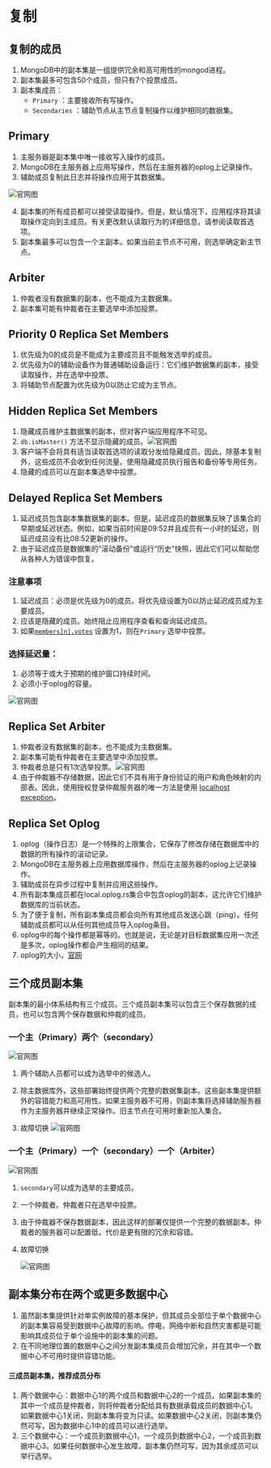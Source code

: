 # 复制

## 复制的成员

1. MongoDB中的副本集是一组提供冗余和高可用性的mongod进程。
2. 副本集最多可包含50个成员，但只有7个投票成员。
3. 副本集成员：
   * `Primary`  ：主要接收所有写操作。
   * `Secondaries` ：辅助节点从主节点复制操作以维护相同的数据集。

## Primary

1. 主服务器是副本集中唯一接收写入操作的成员。
2. MongoDB在主服务器上应用写操作，然后在主服务器的oplog上记录操作。
3. 辅助成员复制此日志并将操作应用于其数据集。

![官网图](./image/replica-set-read-write-operations-primary.svg)



4. 副本集的所有成员都可以接受读取操作。但是，默认情况下，应用程序将其读取操作定向到主成员。有关更改默认读取行为的详细信息，请参阅读取首选项。
5. 副本集最多可以包含一个主副本。如果当前主节点不可用，则选举确定新主节点。

## Arbiter

1. 仲裁者没有数据集的副本，也不能成为主数据集。
2. 副本集可能有仲裁者在主要选举中添加投票。

## Priority 0 Replica Set Members

1. 优先级为0的成员是不能成为主要成员且不能触发选举的成员。
2. 优先级为0的辅助设备作为普通辅助设备运行：它们维护数据集的副本，接受读取操作，并在选举中投票。
3. 将辅助节点配置为优先级为0以防止它成为主节点。

## Hidden Replica Set Members

1. 隐藏成员维护主数据集的副本，但对客户端应用程序不可见。
2. `db.isMaster()` 方法不显示隐藏的成员。![官网图](./image/replica-set-hidden-member.svg)
3. 客户端不会将具有适当读取首选项的读取分发给隐藏成员。因此，除基本复制外，这些成员不会收到任何流量。使用隐藏成员执行报告和备份等专用任务。
4. 隐藏的成员可以在副本集选举中投票。

## Delayed Replica Set Members

1. 延迟成员包含副本集数据集的副本。但是，延迟成员的数据集反映了该集合的早期或延迟状态。例如，如果当前时间是09:52并且成员有一小时的延迟，则延迟成员没有比08:52更新的操作。
2. 由于延迟成员是数据集的“滚动备份”或运行“历史”快照，因此它们可以帮助您从各种人为错误中恢复。

### 注意事项

1. 延迟成员：必须是优先级为0的成员。将优先级设置为0以防止延迟成员成为主要成员。
2. 应该是隐藏的成员。始终阻止应用程序查看和查询延迟成员。
3. 如果[`members[n].votes`](https://docs.mongodb.com/manual/reference/replica-configuration/#rsconf.members[n].votes) 设置为1，则在`Primary` 选举中投票。

### 选择延迟量：

1. 必须等于或大于预期的维护窗口持续时间。
2. 必须小于oplog的容量。

![官网图](./image/replica-set-delayed-member.svg)

## Replica Set Arbiter

1. 仲裁者没有数据集的副本，也不能成为主数据集。
2. 副本集可能有仲裁者在主要选举中添加投票。
3. 仲裁者总是只有1次选举投票。![官网图](./image/replica-set-four-members-add-arbiter.svg)
4. 由于仲裁器不存储数据，因此它们不具有用于身份验证的用户和角色映射的内部表。因此，使用授权登录仲裁服务器的唯一方法是使用 [localhost exception](https://docs.mongodb.com/manual/core/security-users/#localhost-exception)。

## Replica Set Oplog

1. oplog（操作日志）是一个特殊的上限集合，它保存了修改存储在数据库中的数据的所有操作的滚动记录。
2. MongoDB在主服务器上应用数据库操作，然后在主服务器的oplog上记录操作。
3. 辅助成员在异步过程中复制并应用这些操作。
4. 所有副本集成员都在local.oplog.rs集合中包含oplog的副本，这允许它们维护数据库的当前状态。
5. 为了便于复制，所有副本集成员都会向所有其他成员发送心跳（ping）。任何辅助成员都可以从任何其他成员导入oplog条目。
6. oplog中的每个操作都是幂等的。也就是说，无论是对目标数据集应用一次还是多次，oplog操作都会产生相同的结果。
7. oplog的大小，[官网](<https://docs.mongodb.com/manual/core/replica-set-oplog/>)

## 三个成员副本集

副本集的最小体系结构有三个成员。三个成员副本集可以包含三个保存数据的成员，也可以包含两个保存数据和仲裁的成员。

### 一个主（Primary）两个（secondary）

![官网图](./image/replica-set-primary-with-two-secondaries.svg)

1. 两个辅助人员都可以成为选举中的候选人。

2. 除主数据库外，这些部署始终提供两个完整的数据集副本。这些副本集提供额外的容错能力和高可用性。如果主服务器不可用，则副本集将选择辅助服务器作为主服务器并继续正常操作。旧主节点在可用时重新加入集合。

3. 故障切换
   ![官网图](./image/replica-set-trigger-election.svg)

### 一个主（Primary）一个（secondary）一个（Arbiter）

![官网图](./image/replica-set-primary-with-secondary-and-arbiter.svg)

1. `secondary`可以成为选举的主要成员。

2. 一个仲裁者。仲裁者只在选举中投票。

3. 由于仲裁器不保存数据副本，因此这样的部署仅提供一个完整的数据副本。仲裁者的服务器可以配置低，代价是更有限的冗余和容错。

4. 故障切换

   ![官网图](./image/replica-set-w-arbiter-trigger-election.svg)

## 副本集分布在两个或更多数据中心

   1. 虽然副本集提供针对单实例故障的基本保护，但其成员全部位于单个数据中心的副本集容易受到数据中心故障的影响。停电，网络中断和自然灾害都是可能影响其成员位于单个设施中的副本集的问题。
   2. 在不同地理位置的数据中心之间分发副本集成员会增加冗余，并在其中一个数据中心不可用时提供容错功能。

#### 三成员副本集，推荐成员分布

   1. 两个数据中心：数据中心1的两个成员和数据中心2的一个成员。如果副本集的其中一个成员是仲裁者，则将仲裁者分配给具有数据承载成员的数据中心1。如果数据中心1关闭，则副本集将变为只读。如果数据中心2关闭，则副本集仍然可写，因为数据中心1中的成员可以进行选举。
   2. 三个数据中心：一个成员到数据中心1，一个成员到数据中心2，一个成员到数据中心3。如果任何数据中心发生故障，副本集仍然可写，因为其余成员可以举行选举。
